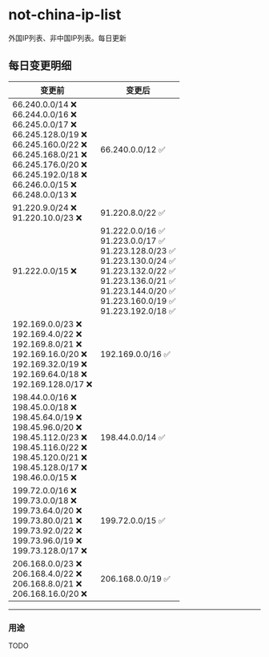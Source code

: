 # not-china-ip-list
外国IP列表、非中国IP列表。每日更新

每日变更明细
--------------------
|  变更前   | 变更后 |
|  ----  | ----  |
|  66.240.0.0/14 :x: <br> 66.244.0.0/16 :x: <br> 66.245.0.0/17 :x: <br> 66.245.128.0/19 :x: <br> 66.245.160.0/22 :x: <br> 66.245.168.0/21 :x: <br> 66.245.176.0/20 :x: <br> 66.245.192.0/18 :x: <br> 66.246.0.0/15 :x: <br> 66.248.0.0/13 :x: <br> | 66.240.0.0/12 :white_check_mark: | 
|  91.220.9.0/24 :x: <br> 91.220.10.0/23 :x: <br> | 91.220.8.0/22 :white_check_mark: | 
|  91.222.0.0/15 :x:  | 91.222.0.0/16 :white_check_mark: <br> 91.223.0.0/17 :white_check_mark: <br> 91.223.128.0/23 :white_check_mark: <br> 91.223.130.0/24 :white_check_mark: <br> 91.223.132.0/22 :white_check_mark: <br> 91.223.136.0/21 :white_check_mark: <br> 91.223.144.0/20 :white_check_mark: <br> 91.223.160.0/19 :white_check_mark: <br> 91.223.192.0/18 :white_check_mark: <br>  | 
|  192.169.0.0/23 :x: <br> 192.169.4.0/22 :x: <br> 192.169.8.0/21 :x: <br> 192.169.16.0/20 :x: <br> 192.169.32.0/19 :x: <br> 192.169.64.0/18 :x: <br> 192.169.128.0/17 :x: <br> | 192.169.0.0/16 :white_check_mark: | 
|  198.44.0.0/16 :x: <br> 198.45.0.0/18 :x: <br> 198.45.64.0/19 :x: <br> 198.45.96.0/20 :x: <br> 198.45.112.0/23 :x: <br> 198.45.116.0/22 :x: <br> 198.45.120.0/21 :x: <br> 198.45.128.0/17 :x: <br> 198.46.0.0/15 :x: <br> | 198.44.0.0/14 :white_check_mark: | 
|  199.72.0.0/16 :x: <br> 199.73.0.0/18 :x: <br> 199.73.64.0/20 :x: <br> 199.73.80.0/21 :x: <br> 199.73.92.0/22 :x: <br> 199.73.96.0/19 :x: <br> 199.73.128.0/17 :x: <br> | 199.72.0.0/15 :white_check_mark: | 
|  206.168.0.0/23 :x: <br> 206.168.4.0/22 :x: <br> 206.168.8.0/21 :x: <br> 206.168.16.0/20 :x: <br> | 206.168.0.0/19 :white_check_mark: | 

--------------------
### 用途
TODO
